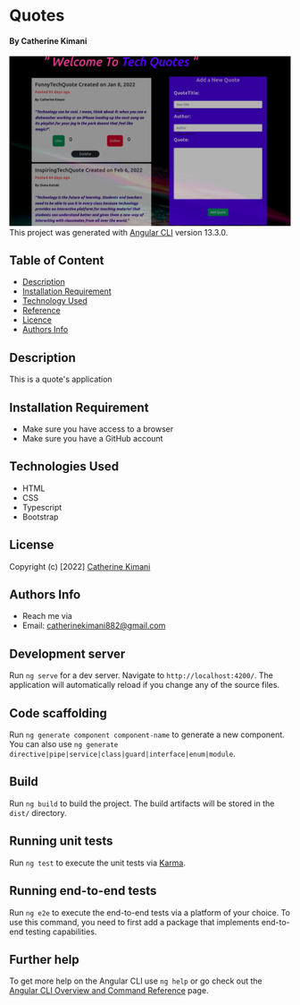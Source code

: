 # Quotes

#### By Catherine Kimani

![catherine](./src/assets/quotesPro.png)
This project was generated with [Angular CLI](https://github.com/angular/angular-cli) version 13.3.0.

##  Table of Content
+ [Description](#description)
+ [Installation Requirement](#Installation)
+ [Technology Used](#technology-used)
+ [Reference](#reference)
+ [Licence](#licence)
+ [Authors Info](#author-Info)

## Description
<p> This is a quote's application </p>

## Installation Requirement
* Make sure you have access to a browser
* Make sure you have a GitHub account

## Technologies Used
* HTML
* CSS
* Typescript
* Bootstrap

## License
Copyright (c) [2022] [Catherine Kimani](LICENSE)


## Authors Info
* Reach me via
* Email: catherinekimani882@gmail.com

## Development server

Run `ng serve` for a dev server. Navigate to `http://localhost:4200/`. The application will automatically reload if you change any of the source files.

## Code scaffolding

Run `ng generate component component-name` to generate a new component. You can also use `ng generate directive|pipe|service|class|guard|interface|enum|module`.

## Build

Run `ng build` to build the project. The build artifacts will be stored in the `dist/` directory.

## Running unit tests

Run `ng test` to execute the unit tests via [Karma](https://karma-runner.github.io).

## Running end-to-end tests

Run `ng e2e` to execute the end-to-end tests via a platform of your choice. To use this command, you need to first add a package that implements end-to-end testing capabilities.

## Further help

To get more help on the Angular CLI use `ng help` or go check out the [Angular CLI Overview and Command Reference](https://angular.io/cli) page.

